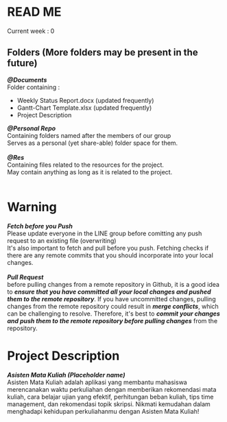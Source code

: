 # READ ME
Current week : 0
## Folders (More folders may be present in the future)
***@Documents***<br>
Folder containing :<br>
- Weekly Status Report.docx (updated frequently)
- Gantt-Chart Template.xlsx (updated frequently)
- Project Description


***@Personal Repo***<br>
Containing folders named after the members of our group<br>
Serves as a personal (yet share-able) folder space for them.
<br><br>
***@Res***<br>
Containing files related to the resources for the project.<br>
May contain anything as long as it is related to the project.
<br><br>
# Warning
***Fetch before you Push***<br>
Please update everyone in the LINE group before comitting any push request to an existing file (overwriting)<br>It's also important to fetch and pull before you push. Fetching checks if there are any remote commits that you should incorporate into your local changes.<br><br>
***Pull Request***<br>
before pulling changes from a remote repository in Github, it is a good idea to ***ensure that you have committed all your local changes and pushed them to the remote repository***. If you have uncommitted changes, pulling changes from the remote repository could result in ***merge conflicts***, which can be challenging to resolve. Therefore, it's best to ***commit your changes and push them to the remote repository before pulling changes*** from the repository.
# Project Description
***Asisten Mata Kuliah (Placeholder name)***
<br>Asisten Mata Kuliah adalah aplikasi yang membantu mahasiswa merencanakan waktu perkuliahan dengan memberikan rekomendasi mata kuliah, cara belajar ujian yang efektif, perhitungan beban kuliah, tips time management, dan rekomendasi topik skripsi. Nikmati kemudahan dalam menghadapi kehidupan perkuliahanmu dengan Asisten Mata Kuliah!
